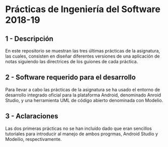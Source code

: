# Prácticas de Ingeniería del Software 2018-19

## 1 - Descripción 

En este repositorio se muestran las tres últimas prácticas de la asignatura, las cuales, consisten en diseñar diferentes versiones  de una aplicación de notas siguiendo las directrices de los guiones de cada práctica.

## 2 - Software requerido para el desarrollo

Para llevar a cabo las prácticas de la asignatura se ha usado el entorno de desarrollo integrado oficial para la plataforma 
Android, denominado Anroid Studio, y una herramienta UML de código abierto denominada con Modelio.

## 3 - Aclaraciones

Las dos primeras prácticas no se han incluído dado que eran sencillos tutoriales para introducir al manejo de ambos progrmas,
Android Studio y Modeilio, respectivamente.
